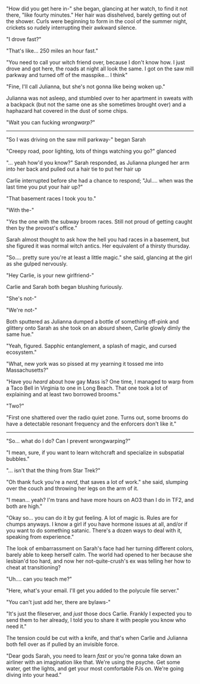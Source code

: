 "How did you get here in-" she began, glancing at her watch, to find it not there, "like fourty minutes."  Her hair was disshelved, barely getting out of the shower.  Curls were beginning to form in the cool of the summer night, crickets so rudely interrupting their awkward silence.

"I drove fast?"

"That's like... 250 miles an hour fast." 

"You need to call your witch friend over, because I don't know how.  I just drove and got here, the roads at night all look the same.  I got on the saw mill parkway and turned off of the masspike... I think"  

"Fine, I'll call Julianna, but she's not gonna like being woken up."

Julianna was not asleep, and stumbled over to her apartment in sweats with a backpack (but not the same one as she sometimes brought over) and a haphazard hat covered in the dust of some chips.

"Wait you can fucking _wrongwarp?_"

---

"So I was driving on the saw mill parkway-" began Sarah

"Creepy road, poor lighting, lots of things watching you go?" glanced

"... yeah how'd you know?" Sarah responded, as Julianna plunged her arm into her back and pulled out a hair tie to put her hair up

Carlie interrupted before she had a chance to respond;  "Jul.... when was the last time you put your hair up?"

"That basement races I took you to."

"With the-"

"*Yes* the one with the subway broom races.  Still not proud of getting caught then by the provost's office."

Sarah almost thought to ask how the hell you had races in a basement, but she figured it was normal witch antics.  Her equivalent of a thirsty thursday.

"So.... pretty sure you're at least a little magic." she said, glancing at the girl as she gulped nervously.  

"Hey Carlie, is your new girlfriend-"

Carlie and Sarah both began blushing furiously.

"She's not-"

"We're not-" 

Both sputtered as Julianna dumped a bottle of something off-pink and glittery onto Sarah as she took on an absurd sheen, Carlie glowly dimly the same hue."

"Yeah, figured. Sapphic entanglement, a splash of magic, and cursed ecosystem."

"What, new york was so pissed at my yearning it tossed me into Massachusetts?"

"Have you _heard_ about how gay Mass is?  One time, I managed to warp from a Taco Bell in Virginia to one in Long Beach.  That one took a lot of explaining and at least two borrowed brooms."

"Two?"

"First one shattered over the radio quiet zone.  Turns out, some brooms do have a detectable resonant frequency and the enforcers don't like it."

---

"So... what do I do?  Can I prevent wrongwarping?"

"I mean, sure, if you want to learn witchcraft and specialize in subspatial bubbles."

"... isn't that the thing from Star Trek?"

"Oh thank fuck you're a _nerd_, that saves a lot of work." she said, slumping over the couch and throwing her legs on the arm of it.

"I mean... yeah?  I'm trans and have more hours on AO3 than I do in TF2, and both are high."

"Okay so... you can do it by gut feeling.  A lot of magic is.  Rules are for chumps anyways.  I know a girl if you have hormone issues at all, and/or if you want to do something satanic.  There's a dozen ways to deal with it, speaking from experience."

The look of embarrassment on Sarah's face had her turning different colors, barely able to keep herself calm.  The world had opened to her because she lesbian'd too hard, and now her not-quite-crush's ex was telling her how to cheat at transitioning?

"Uh.... can you teach me?"

"Here, what's your email.  I'll get you added to the polycule file server."

"You can't just add her, there are bylaws-"

"It's just the fileserver, and _just_ those docs Carlie. Frankly I expected you to send them to her already, I told you to share it with people you know who need it."

The tension could be cut with a knife, and that's when Carlie and Julianna both fell over as if pulled by an invisible force.

"Dear gods Sarah, you need to learn _fast_ or you're gonna take down an airliner with an imagination like that.  We're using the psyche.  Get some water, get the lights, and get your most comfortable PJs on.  We're going diving into your head."